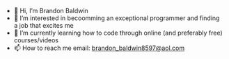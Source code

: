 - 👋 Hi, I’m Brandon Baldwin
- 👀 I’m interested in becoomming an exceptional programmer and finding a job that excites me
- 🌱 I’m currently learning how to code through online (and preferably free) courses/videos
- 📫 How to reach me email: brandon_baldwin8597@aol.com

<!---
brandonbaldwin8597/brandonbaldwin8597 is a ✨ special ✨ repository because its `README.md` (this file) appears on your GitHub profile.
You can click the Preview link to take a look at your changes.
--->
